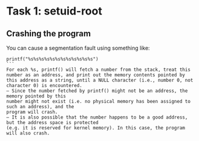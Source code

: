 # Task 1: setuid-root #

## Crashing the program ##
You can cause a segmentation fault using something like:
````
printf("%s%s%s%s%s%s%s%s%s%s%s%s")
```
For each %s, printf() will fetch a number from the stack, treat this number as an address, and print out the memory contents pointed by this address as a string, until a NULL character (i.e., number 0, not character 0) is encountered.
– Since the number fetched by printf() might not be an address, the memory pointed by this
number might not exist (i.e. no physical memory has been assigned to such an address), and the
program will crash.
– It is also possible that the number happens to be a good address, but the address space is protected
(e.g. it is reserved for kernel memory). In this case, the program will also crash.
